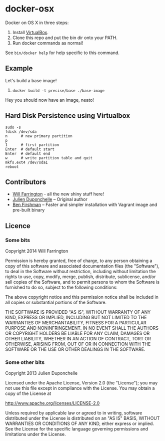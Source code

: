 # docker-osx

Docker on OS X in three steps:

1. Install [VirtualBox](https://www.virtualbox.org/wiki/Downloads).
1. Clone this repo and put the bin dir onto your PATH.
1. Run docker commands as normal!

See `bin/docker help` for help specific to this command.

## Example

Let's build a base image!

1. `docker build -t precise/base ./base-image`

Hey you should now have an image, neato!

## Hard Disk Persistence using Virtualbox

```
sudo -s
fdisk /dev/sda
n      # new primary partition
p
1      # first partition
Enter  # default start
Enter  # default end
w      # write partition table and quit
mkfs.ext4 /dev/sda1
reboot
```

## Contributors

* [Will Farrington](https://github.com/wfarr) - all the new shiny stuff here!
* [Julien Duponchelle](https://github.com/noplay/) – Original author
* [Ben Firshman](https://github.com/bfirsh) – Faster and simpler installation with Vagrant image and pre-built binary

## Licence

### Some bits

Copyright 2014 Will Farrington

Permission is hereby granted, free of charge, to any person obtaining a copy
of this software and associated documentation files (the "Software"), to deal
in the Software without restriction, including without limitation the rights
to use, copy, modify, merge, publish, distribute, sublicense, and/or sell
copies of the Software, and to permit persons to whom the Software is
furnished to do so, subject to the following conditions:

The above copyright notice and this permission notice shall be included in
all copies or substantial portions of the Software.

THE SOFTWARE IS PROVIDED "AS IS", WITHOUT WARRANTY OF ANY KIND, EXPRESS OR
IMPLIED, INCLUDING BUT NOT LIMITED TO THE WARRANTIES OF MERCHANTABILITY,
FITNESS FOR A PARTICULAR PURPOSE AND NONINFRINGEMENT. IN NO EVENT SHALL THE
AUTHORS OR COPYRIGHT HOLDERS BE LIABLE FOR ANY CLAIM, DAMAGES OR OTHER
LIABILITY, WHETHER IN AN ACTION OF CONTRACT, TORT OR OTHERWISE, ARISING FROM,
OUT OF OR IN CONNECTION WITH THE SOFTWARE OR THE USE OR OTHER DEALINGS IN
THE SOFTWARE.

### Some other bits

Copyright 2013 Julien Duponchelle

Licensed under the Apache License, Version 2.0 (the "License");
you may not use this file except in compliance with the License.
You may obtain a copy of the License at

http://www.apache.org/licenses/LICENSE-2.0

Unless required by applicable law or agreed to in writing, software
distributed under the License is distributed on an "AS IS" BASIS,
WITHOUT WARRANTIES OR CONDITIONS OF ANY KIND, either express or implied.
See the License for the specific language governing permissions and
limitations under the License.
